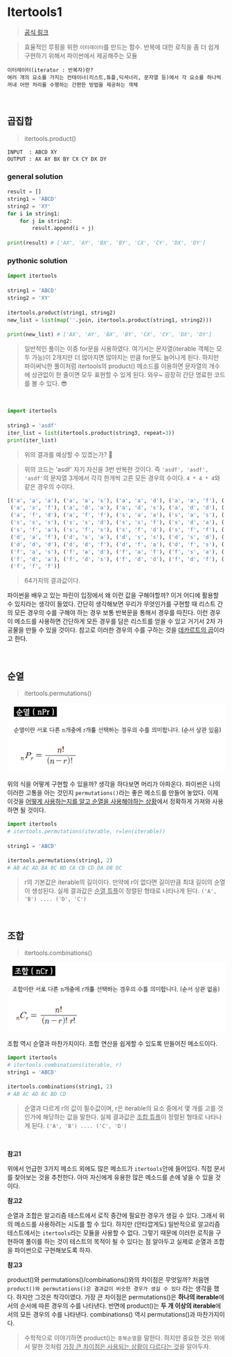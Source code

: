 # Itertools1

> [공식 링크](https://python.flowdas.com/library/itertools.html)

> 효율적인 루핑을 위한 `이터레이터`를 만드는 함수. 반복에 대한 로직을 좀 더 쉽게 구현하기 위해서 파이썬에서 제공해주는 모듈

```
이터레이터(iterator : 반복자)란?
여러 개의 요소를 가지는 컨테이너(리스트,튜플,딕셔너리, 문자열 등)에서 각 요소를 하나씩 꺼내 어떤 처리를 수행하는 간편한 방법을 제공하는 객체
```

<br />

## 곱집합

> itertools.product()

```
INPUT  : ABCD XY
OUTPUT : AX AY BX BY CX CY DX DY
```

### general solution

```python
result = []
string1 = 'ABCD'
string2 = 'XY'
for i in string1:
    for j in string2:
        result.append(i + j)

print(result) # ['AX', 'AY', 'BX', 'BY', 'CX', 'CY', 'DX', 'DY']
```

### pythonic solution

```python
import itertools

string1 = 'ABCD'
string2 = 'XY'

itertools.product(string1, string2)
new_list = list(map(''.join, itertools.product(string1, string2)))

print(new_list) # ['AX', 'AY', 'BX', 'BY', 'CX', 'CY', 'DX', 'DY']
```

> 일반적인 풀이는 이중 for문을 사용하였다. 여기서는 문자열(iterable 객체는 모두 가능)이 2개지만 더 많아지면 많아지는 만큼 for문도 늘어나게 된다. 하지만 파이써닉한 풀이처럼 itertools의 product() 메소드를 이용하면 문자열의 개수에 상관없이 한 줄이면 모두 표현할 수 있게 된다. 와우~ 굉장히 간단 명료한 코드를 볼 수 있다. 😎

<br />

```python
import itertools

string3 = 'asdf'
iter_list = list(itertools.product(string3, repeat=3))
print(iter_list)
```

> 위의 결과를 예상할 수 있겠는가? 🤔

> 위의 코드는 'asdf' 자기 자신을 3번 반복한 것이다. 즉 `'asdf', 'asdf', 'asdf'`의 문자열 3개에서 각각 한개씩 고른 모든 경우의 수이다. `4 * 4 * 4`와 같은 경우의 수이다.

```python
[('a', 'a', 'a'), ('a', 'a', 's'), ('a', 'a', 'd'), ('a', 'a', 'f'), ('a', 's', 'a'), ('a', 's', 's'), ('a', 's', 'd'),
 ('a', 's', 'f'), ('a', 'd', 'a'), ('a', 'd', 's'), ('a', 'd', 'd'), ('a', 'd', 'f'), ('a', 'f', 'a'), ('a', 'f', 's'),
 ('a', 'f', 'd'), ('a', 'f', 'f'), ('s', 'a', 'a'), ('s', 'a', 's'), ('s', 'a', 'd'), ('s', 'a', 'f'), ('s', 's', 'a'),
 ('s', 's', 's'), ('s', 's', 'd'), ('s', 's', 'f'), ('s', 'd', 'a'), ('s', 'd', 's'), ('s', 'd', 'd'), ('s', 'd', 'f'),
 ('s', 'f', 'a'), ('s', 'f', 's'), ('s', 'f', 'd'), ('s', 'f', 'f'), ('d', 'a', 'a'), ('d', 'a', 's'), ('d', 'a', 'd'),
 ('d', 'a', 'f'), ('d', 's', 'a'), ('d', 's', 's'), ('d', 's', 'd'), ('d', 's', 'f'), ('d', 'd', 'a'), ('d', 'd', 's'),
 ('d', 'd', 'd'), ('d', 'd', 'f'), ('d', 'f', 'a'), ('d', 'f', 's'), ('d', 'f', 'd'), ('d', 'f', 'f'), ('f', 'a', 'a'),
 ('f', 'a', 's'), ('f', 'a', 'd'), ('f', 'a', 'f'), ('f', 's', 'a'), ('f', 's', 's'), ('f', 's', 'd'), ('f', 's', 'f'),
 ('f', 'd', 'a'), ('f', 'd', 's'), ('f', 'd', 'd'), ('f', 'd', 'f'), ('f', 'f', 'a'), ('f', 'f', 's'), ('f', 'f', 'd'),
 ('f', 'f', 'f')]
```

> 64가지의 결과값이다.

파이썬을 배우고 있는 파린이 입장에서 왜 이런 값을 구해야할까? 이거 어디에 활용할 수 있지라는 생각이 들었다. 간단히 생각해보면 우리가 무엇인가를 구현할 때 리스트 간의 모든 경우의 수를 구해야 하는 경우 보통 반복문을 통해서 경우를 따진다. 이런 경우 이 메소드를 사용하면 간단하게 모든 경우를 담은 리스트를 얻을 수 있고 거기서 2차 가공물을 만들 수 있을 것이다. 참고로 이러한 경우의 수를 구하는 것을 [데카르트의 곱](https://ko.wikipedia.org/wiki/%EA%B3%B1%EC%A7%91%ED%95%A9)이라고 한다.

<br />

## 순열

> itertools.permutations()

![순열](../images/permutations.png)

위의 식을 어떻게 구현할 수 있을까? 생각을 하다보면 머리가 아파온다. 파이썬은 나의 이러한 고통을 아는 것인지 `permutations()`라는 좋은 메소드를 만들어 놓았다. 이제 이것을 <u>어떻게 사용하는지를 알고 순열을 사용해야하는 상황</u>에서 정확하게 가져와 사용하면 될 것이다.

```python
import itertools
# itertools.permutations(iterable, r=len(iterable))

string1 = 'ABCD'

itertools.permutations(string1, 2)
# AB AC AD BA BC BD CA CB CD DA DB DC
```

> r의 기본값은 iterable의 길이이다. 만약에 r이 없다면 길이만큼 최대 길이의 순열이 생성된다. 실제 결과값은 <u>순열 튜플</u>이 정렬된 형태로 나타나게 된다. `('A', 'B') .... ('D', 'C')`

<br />

## 조합

> itertools.combinations()

![조합](../images/combinations.png)

조합 역시 순열과 마찬가지이다. 조합 연산을 쉽게할 수 있도록 만들어진 메소드이다.

```python
import itertools
# itertools.combinations(iterable, r)
string1 = 'ABCD'

itertools.combinations(string1, 2)
# AB AC AD BC BD CD
```

> 순열과 다르게 r의 값이 필수값이며, r은 iterable의 요소 중에서 몇 개를 고를 것인가에 해당하는 값을 말한다. 실제 결과값은 <u>조합 튜플</u>이 정렬된 형태로 나타나게 된다. `('A', 'B') .... ('C', 'D')`

<br />

**참고1**

위에서 언급한 3가지 메소드 외에도 많은 메소드가 `itertools`안에 들어있다. 직접 문서를 찾아보는 것을 추천한다. 아마 자신에게 유용한 많은 메소드를 손에 넣을 수 있을 것이다.

**참고2**

순열과 조합은 알고리즘 테스트에서 로직 중간에 필요한 경우가 생길 수 있다. 그래서 위의 메소드를 사용하려는 시도를 할 수 있다. 하지만 (안타깝게도) 일반적으로 알고리즘 테스트에서는 `itertools`라는 모듈을 사용할 수 없다. 그렇기 때문에 이러한 로직을 구현하여 풀이를 하는 것이 테스트의 목적이 될 수 있다는 점 알아두고 실제로 순열과 조합을 파이썬으로 구현해보도록 하자.

**참고3**

product()와 permutations()/combinations()와의 차이점은 무엇일까? 처음엔 `product()와 permutations()은 결과값이 비슷한 경우가 생길 수 있다` 라는 생각을 했다. 하지만 그것은 착각이였다. 가장 큰 차이점은 permutations()은 **하나의 iterable**에서의 순서에 따른 경우의 수를 나타낸다. 반면에 product()는 **두 개 이상의 iterable**에서의 모든 경우의 수를 나타낸다. combinations() 역시 permutations()과 마찬가지이다.

> 수학적으로 이야기하면 product()는 `중복순열`을 말한다. 하지만 중요한 것은 위에서 말한 것처럼 <u>가장 큰 차이점은 사용되는 상황이 다르다는 것</u>을 알아두자.
